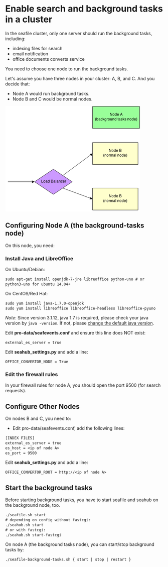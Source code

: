 # Enable search and background tasks in a cluster

In the seafile cluster, only one server should run the background tasks, including:

- indexing files for search
- email notification
- office documents converts service


You need to choose one node to run the background tasks.

Let's assume you have three nodes in your cluster: A, B, and C. And you decide that:

* Node A would run background tasks.
* Node B and C would be normal nodes.

![cluster-nodes](../images/cluster-nodes.png)


## Configuring Node A (the background-tasks node)

On this node, you need:

### Install Java and LibreOffice

On Ubuntu/Debian:
```
sudo apt-get install openjdk-7-jre libreoffice python-uno # or python3-uno for ubuntu 14.04+
```

On CentOS/Red Hat:
```
sudo yum install java-1.7.0-openjdk
sudo yum install libreoffice libreoffice-headless libreoffice-pyuno
```

*Note*: Since version 3.1.12, java 1.7 is required, please check your java version by `java -version`. If not, please [change the default java version](./change_default_java.md).


Edit **pro-data/seafevents.conf** and ensure this line does NOT exist:

```
external_es_server = true
```

Edit **seahub_settings.py** and add a line:

```
OFFICE_CONVERTOR_NODE = True
```

### Edit the firewall rules

In your firewall rules for node A, you should open the port 9500 (for search requests).

## Configure Other Nodes

On nodes B and C, you need to:

* Edit pro-data/seafevents.conf, add the following lines:
```
[INDEX FILES]
external_es_server = true
es_host = <ip of node A>
es_port = 9500
```

Edit **seahub_settings.py** and add a line:

```
OFFICE_CONVERTOR_ROOT = http://<ip of node A>
```

## Start the background tasks

Before starting background tasks, you have to start seafile and seahub on the background node, too.

```
./seafile.sh start
# depending on config without fastcgi:
./seahub.sh start  
# or with fastcgi:
./seahub.sh start-fastcgi
```

On node A (the background tasks node), you can start/stop background tasks by:

```
./seafile-background-tasks.sh { start | stop | restart }
```
